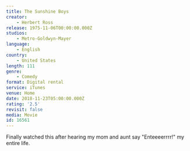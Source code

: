 ```yaml
---
title: The Sunshine Boys
creator:
    - Herbert Ross
release: 1975-11-06T00:00:00.000Z
studios:
    - Metro-Goldwyn-Mayer
language:
    - English
country:
    - United States
length: 111
genre:
    - Comedy
format: Digital rental
service: iTunes
venue: Home
date: 2018-11-23T05:00:00.000Z
rating: '2.5'
revisit: false
media: Movie
id: 16561
---
```


Finally watched this after hearing my mom and aunt say "Enteeeerrrr!" my entire life.
